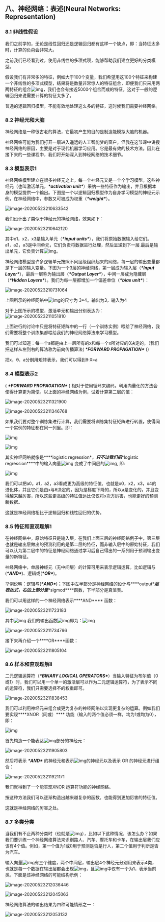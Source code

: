 ## 八、神经网络：表述(Neural Networks: Representation)

### 8.1 非线性假设

我们之前学的，无论是线性回归还是逻辑回归都有这样一个缺点，即：当特征太多时，计算的负荷会非常大。

之前我们已经看到过，使用非线性的多项式项，能够帮助我们建立更好的分类模型。

假设我们有非常多的特征，例如大于100个变量，我们希望用这100个特征来构建一个非线性的多项式模型，结果将是数量非常惊人的特征组合，即便我们只采用两两特征的组合![img](file:///C:\Users\XUYING~1\AppData\Local\Temp\ksohtml384\wps1.jpg)，我们也会有接近5000个组合而成的特征。这对于一般的逻辑回归来说需要计算的特征太多了。

普通的逻辑回归模型，不能有效地处理这么多的特征，这时候我们需要神经网络。

### 8.2 神经元和大脑

神经网络是一种很古老的算法，它最初产生的目的是制造能模拟大脑的机器。

神经网络可能为我们打开一扇进入遥远的人工智能梦的窗户，但我在这节课中讲授神经网络的原因，主要是对于现代机器学习应用。它是最有效的技术方法。因此在接下来的一些课程中，我们将开始深入到神经网络的技术细节。

### 8.3 模型表示1

神经网络模型建立在很多神经元之上，每一个神经元又是一个个学习模型。这些神经元（也叫激活单元，***\*activation unit\****）采纳一些特征作为输出，并且根据本身的模型提供一个输出。下图是一个以逻辑回归模型作为自身学习模型的神经元示例，在神经网络中，参数又可被成为权重（***\*weight\****）。

![image-20200523210633542](C:\Users\xuyingfeng\AppData\Roaming\Typora\typora-user-images\image-20200523210633542.png)

我们设计出了类似于神经元的神经网络，效果如下：

![image-20200523210642120](C:\Users\xuyingfeng\AppData\Roaming\Typora\typora-user-images\image-20200523210642120.png)

其中x1，x2，x3是输入单元（***\*input units\****），我们将原始数据输入给它们。a1，a2，a3是中间单元，它们负责将数据进行处理，然后呈递到下一层.最后是输出单元，它负责计算![img](file:///C:\Users\XUYING~1\AppData\Local\Temp\ksohtml384\wps2.jpg)。

神经网络模型是许多逻辑单元按照不同层级组织起来的网络，每一层的输出变量都是下一层的输入变量。下图为一个3层的神经网络，第一层成为输入层（***\*Input Layer\****），最后一层称为输出层（***\*Output Layer\****），中间一层成为隐藏层（***\*Hidden Layers\****）。我们为每一层都增加一个偏差单位（***\*bias unit\****）：

![image-20200523210731064](C:\Users\xuyingfeng\AppData\Roaming\Typora\typora-user-images\image-20200523210731064.png)

上图所示的神经网络中![img](file:///C:\Users\XUYING~1\AppData\Local\Temp\ksohtml384\wps3.jpg)的尺寸为 3*4。输出为3，输入为4

对于上图所示的模型，激活单元和输出分别表达为：![image-20200523211051810](C:\Users\xuyingfeng\AppData\Roaming\Typora\typora-user-images\image-20200523211051810.png)

上面进行的讨论中只是将特征矩阵中的一行（一个训练实例）喂给了神经网络，我们需要将整个训练集都喂给我们的神经网络算法来学习模型。

我们可以知道：每一个a都是由上一层所有的x和每一个x所对应的θ决定的。（我们把这样从左到右的算法称为前向传播算法( ***\*FORWARD PROPAGATION\**** )）

把x，θ，a分别用矩阵表示，我们可以得到θ·X=a

### 8.4 模型表示2

( ***\*FORWARD PROPAGATION\**** ) 相对于使用循环来编码，利用向量化的方法会使得计算更为简便。以上面的神经网络为例，试着计算第二层的值：

![image-20200523211321900](C:\Users\xuyingfeng\AppData\Roaming\Typora\typora-user-images\image-20200523211321900.png)

![image-20200523211346768](C:\Users\xuyingfeng\AppData\Roaming\Typora\typora-user-images\image-20200523211346768.png)

如果我们要对整个训练集进行计算，我们需要将训练集特征矩阵进行转置，使得同一个实例的特征都在同一列里。即：

 ![img](file:///C:\Users\XUYING~1\AppData\Local\Temp\ksohtml384\wps4.jpg)

 ![img](file:///C:\Users\XUYING~1\AppData\Local\Temp\ksohtml384\wps5.jpg)

其实神经网络就像是***\*logistic regression\****，只不过我们把***\*logistic regression\****中的输入向量![img](file:///C:\Users\XUYING~1\AppData\Local\Temp\ksohtml384\wps6.jpg) 变成了中间层的![img](file:///C:\Users\XUYING~1\AppData\Local\Temp\ksohtml384\wps7.jpg), 即: 

![img](file:///C:\Users\XUYING~1\AppData\Local\Temp\ksohtml384\wps8.jpg) 

我们可以把a0，a1，a2，a3看成更为高级的特征值，也就是x0，x2，x3，x4的进化体，并且它们是由x与θ决定的，因为是梯度下降的，所以a是变化的，并且变得越来越厉害，所以这些更高级的特征值远比仅仅将x次方厉害，也能更好的预测新数据。 

这就是神经网络相比于逻辑回归和线性回归的优势。

### 8.5 特征和直观理解1

在神经网络中，原始特征只是输入层，在我们上面三层的神经网络例子中，第三层也就是输出层做出的预测利用的是第二层的特征，而非输入层中的原始特征，我们可以认为第二层中的特征是神经网络通过学习后自己得出的一系列用于预测输出变量的新特征。

神经网络中，单层神经元（无中间层）的计算可用来表示逻辑运算，比如逻辑与(***\*AND\****)、逻辑或(***\*OR\****)。

举例说明：逻辑与(***\*AND\****)；下图中左半部分是神经网络的设计与***\*output\****层表达式，右边上部分是***\*sigmod\****函数，下半部分是真值表。

我们可以用这样的一个神经网络表示***\*AND\**** 函数：

![image-20200523211723183](C:\Users\xuyingfeng\AppData\Roaming\Typora\typora-user-images\image-20200523211723183.png)

其中![img](file:///C:\Users\XUYING~1\AppData\Local\Temp\ksohtml384\wps10.jpg) 我们的输出函数![img](file:///C:\Users\XUYING~1\AppData\Local\Temp\ksohtml384\wps11.jpg)即为：![img](file:///C:\Users\XUYING~1\AppData\Local\Temp\ksohtml384\wps12.jpg)

![image-20200523211734766](C:\Users\xuyingfeng\AppData\Roaming\Typora\typora-user-images\image-20200523211734766.png)

接下来再介绍一个***\*OR\****函数：

![image-20200523211805104](C:\Users\xuyingfeng\AppData\Roaming\Typora\typora-user-images\image-20200523211805104.png)

### 8.6 样本和直观理解II

二元逻辑运算符（***\*BINARY LOGICAL OPERATORS\****）当输入特征为布尔值（0或1）时，我们可以用一个单一的激活层可以作为二元逻辑运算符，为了表示不同的运算符，我们只需要选择不的权重即可。

![image-20200523211838453](C:\Users\xuyingfeng\AppData\Roaming\Typora\typora-user-images\image-20200523211838453.png)

我们可以利用神经元来组合成更为复杂的神经网络以实现更复杂的运算。例如我们要实现***\*XNOR（同或）\**** 功能（输入的两个值必须一样，均为1或均为0），即：

 ![img](file:///C:\Users\XUYING~1\AppData\Local\Temp\ksohtml384\wps13.jpg) 

首先构造一个能表达![img](file:///C:\Users\XUYING~1\AppData\Local\Temp\ksohtml384\wps14.jpg)部分的神经元：

![image-20200523211905803](C:\Users\xuyingfeng\AppData\Roaming\Typora\typora-user-images\image-20200523211905803.png)

然后将表示 ***\*AND\**** 的神经元和表示![img](file:///C:\Users\XUYING~1\AppData\Local\Temp\ksohtml384\wps15.jpg)的神经元以及表示 OR 的神经元进行组合：

![image-20200523211921171](C:\Users\xuyingfeng\AppData\Roaming\Typora\typora-user-images\image-20200523211921171.png)

我们就得到了一个能实现XNOR 运算符功能的神经网络。

按这种方法我们可以逐渐构造出越来越复杂的函数，也能得到更加厉害的特征值。

这就是神经网络的厉害之处。

### 8.7 多类分类

当我们有不止两种分类时（也就是![img](file:///C:\Users\XUYING~1\AppData\Local\Temp\ksohtml384\wps17.jpg)），比如以下这种情况，该怎么办？如果我们要训练一个神经网络算法来识别路人、汽车、摩托车和卡车，在输出层我们应该有4个值。例如，第一个值为1或0用于预测是否是行人，第二个值用于判断是否为汽车。

输入向量![img](file:///C:\Users\XUYING~1\AppData\Local\Temp\ksohtml384\wps18.jpg)有三个维度，两个中间层，输出层4个神经元分别用来表示4类，也就是每一个数据在输出层都会出现![img](file:///C:\Users\XUYING~1\AppData\Local\Temp\ksohtml384\wps19.jpg)，且![img](file:///C:\Users\XUYING~1\AppData\Local\Temp\ksohtml384\wps20.jpg)中仅有一个为1，表示当前类。下面是该神经网络的可能结构示例：

![image-20200523212036446](C:\Users\xuyingfeng\AppData\Roaming\Typora\typora-user-images\image-20200523212036446.png)

![image-20200523212045063](C:\Users\xuyingfeng\AppData\Roaming\Typora\typora-user-images\image-20200523212045063.png)

神经网络算法的输出结果为四种可能情形之一：

![image-20200523212053132](C:\Users\xuyingfeng\AppData\Roaming\Typora\typora-user-images\image-20200523212053132.png)